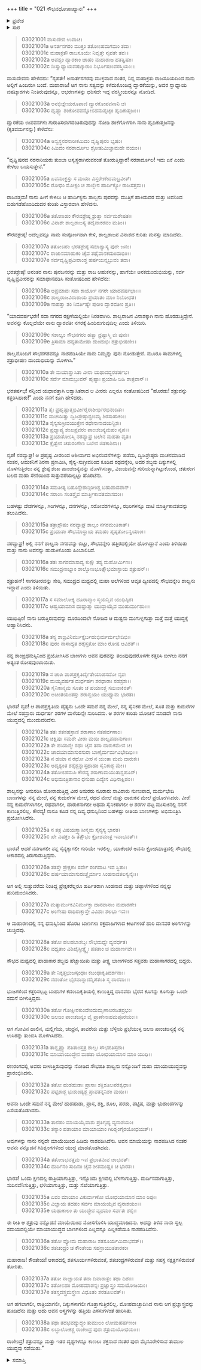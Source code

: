 +++
title = "021 ಸೌಭವಧೋಪಾಖ್ಯಾನಃ"
+++

<details><summary>ಪ್ರವೇಶ</summary>


।।   ಓಂ ಓಂ ನಮೋ ನಾರಾಯಣಾಯ।।   ಶ್ರೀ ವೇದವ್ಯಾಸಾಯ ನಮಃ ।।

ಶ್ರೀ ಕೃಷ್ಣದ್ವೈಪಾಯನ ವೇದವ್ಯಾಸ ವಿರಚಿತ  

**ಶ್ರೀ ಮಹಾಭಾರತ**

**ಆರಣ್ಯಕ ಪರ್ವ**

**ಕೈರಾತ ಪರ್ವ**

**ಅಧ್ಯಾಯ 21**

</details>


<details><summary>ಸಾರ</summary>

ಹಸ್ತಿನಾಪುರದಿಂದ ಮರಳಿದ ಕೃಷ್ಣನು ಶಾಲ್ವನನ್ನು ವಧಿಸಲು ಹೊರಟಿದುದು (1-13). ಕೃಷ್ಣ-ಶಾಲ್ವರ ಮಾಯಾ ಯುದ್ಧ (14-38).

</details>


> 03021001 ವಾಸುದೇವ ಉವಾಚ।  
03021001a ಆನರ್ತನಗರಂ ಮುಕ್ತಂ ತತೋಽಹಮಗಮಂ ತದಾ।  
03021001c ಮಹಾಕ್ರತೌ ರಾಜಸೂಯೇ ನಿವೃತ್ತೇ ನೃಪತೇ ತವ।।  
03021002a ಅಪಶ್ಯಂ ದ್ವಾರಕಾಂ ಚಾಹಂ ಮಹಾರಾಜ ಹತತ್ವಿಷಂ।  
03021002c ನಿಃಸ್ವಾಧ್ಯಾಯವಷಟ್ಕಾರಾಂ ನಿರ್ಭೂಷಣವರಸ್ತ್ರಿಯಂ।।

ವಾಸುದೇವನು ಹೇಳಿದನು: “ನೃಪತೇ! ಅನಾರ್ತನಗರವು ಮುಕ್ತವಾದ ನಂತರ, ನಿನ್ನ ಮಹಾಕ್ರತು ರಾಜಸೂಯದಿಂದ ನಾನು ಅಲ್ಲಿಗೆ ಹಿಂದಿರುಗಿ ಬಂದೆ. ಮಹಾರಾಜ! ಆಗ ನಾನು ಸತ್ವವನ್ನು ಕಳೆದುಕೊಂಡಿದ್ದ ದ್ವಾರಕೆಯನ್ನು, ಅದರ ಸ್ವಾಧ್ಯಾಯ ವಷಟ್ಕಾರಗಳು ನಿಂತಿರುವುದನ್ನೂ, ಆಭರಣಗಳನ್ನು ಧರಿಸದೇ ಇದ್ದ ವರಸ್ತ್ರೀಯರನ್ನೂ ನೋಡಿದೆ.

> 03021003a ಅನಭಿಜ್ಞೇಯರೂಪಾಣಿ ದ್ವಾರಕೋಪವನಾನಿ ಚ।  
03021003c ದೃಷ್ಟ್ವಾ ಶಂಕೋಪಪನ್ನೋಽಹಮಪೃಚ್ಚಂ ಹೃದಿಕಾತ್ಮಜಂ।।

ದ್ವಾರಕೆಯ ಉಪವನಗಳು ಗುರುತಿಸಲಾಗದಂತಿರುವುದನ್ನು ನೋಡಿ ಶಂಕೆಗೊಳಗಾಗಿ ನಾನು ಹೃದಿಕಾತ್ಮಜನನ್ನು (ಕೃತವರ್ಮನನ್ನು) ಕೇಳಿದೆನು:

> 03021004a ಅಸ್ವಸ್ಥನರನಾರೀಕಮಿದಂ ವೃಷ್ಣಿಪುರಂ ಭೃಷಂ।  
03021004c ಕಿಮಿದಂ ನರಶಾರ್ದೂಲ ಶ್ರೋತುಮಿಚ್ಚಾಮಹೇ ವಯಂ।।

“ವೃಷ್ಣಿಪುರದ ನರನಾರಿಯರು ತುಂಬಾ ಅಸ್ವಸ್ಥರಾಗಿರುವರಂತೆ ತೋರುತ್ತಿದ್ದಾರೆ! ನರಶಾರ್ದೂಲ! ಇದು ಏಕೆ ಎಂದು ಕೇಳಲು ಬಯಸುತ್ತೇನೆ.”

> 03021005a ಏವಮುಕ್ತಸ್ತು ಸ ಮಯಾ ವಿಸ್ತರೇಣೇದಮಬ್ರವೀತ್।  
03021005c ರೋಧಂ ಮೋಕ್ಷಂ ಚ ಶಾಲ್ವೇನ ಹಾರ್ದಿಕ್ಯೋ ರಾಜಸತ್ತಮ।।

ರಾಜಸತ್ತಮ! ನಾನು ಹೀಗೆ ಕೇಳಲು ಆ ಹಾರ್ದಿಕ್ಯನು ಶಾಲ್ವನು ಪುರವನ್ನು ಮುತ್ತಿಗೆ ಹಾಕಿದುದರ ಮತ್ತು ಅವನಿಂದ ಬಿಡುಗಡೆಹೊಂದಿದುದರ ಕುರಿತು ವಿಸ್ತಾರವಾಗಿ ಹೇಳಿದನು.

> 03021006a ತತೋಽಹಂ ಕೌರವಶ್ರೇಷ್ಠ ಶ್ರುತ್ವಾ ಸರ್ವಮಶೇಷತಃ।  
03021006c ವಿನಾಶೇ ಶಾಲ್ವರಾಜಸ್ಯ ತದೈವಾಕರವಂ ಮತಿಂ।।

ಕೌರವಶ್ರೇಷ್ಠ! ಅದೆಲ್ಲವನ್ನೂ ನಾನು ಸಂಪೂರ್ಣವಾಗಿ ಕೇಳಿ, ಶಾಲ್ವರಾಜನ ವಿನಾಶದ ಕುರಿತು ಮನಸ್ಸು ಮಾಡಿದೆನು.

> 03021007a ತತೋಽಹಂ ಭರತಶ್ರೇಷ್ಠ ಸಮಾಶ್ವಾಸ್ಯ ಪುರೇ ಜನಂ।  
03021007c ರಾಜಾನಮಾಹುಕಂ ಚೈವ ತಥೈವಾನಕದುಂದುಭಿಂ।।  
03021007e ಸರ್ವವೃಷ್ಣಿಪ್ರವೀರಾಂಶ್ಚ ಹರ್ಷಯನ್ನಬ್ರುವಂ ತದಾ।

ಭರತಶ್ರೇಷ್ಠ! ಅನಂತರ ನಾನು ಪುರಜನರನ್ನು ಮತ್ತು ರಾಜ ಆಹುಕನನ್ನು, ಹಾಗೆಯೇ ಅನಕದುಂದುಭಿಯನ್ನು, ಸರ್ವ ವೃಷ್ಣಿಪ್ರವೀರರನ್ನು ಸಮಾಧಾನಪಡಿಸಿ ಸಂತೋಷದಿಂದ ಹೇಳಿದೆನು:

> 03021008a ಅಪ್ರಮಾದಃ ಸದಾ ಕಾರ್ಯೋ ನಗರೇ ಯಾದವರ್ಷಭಾಃ।।   
03021008c ಶಾಲ್ವರಾಜವಿನಾಶಾಯ ಪ್ರಯಾತಂ ಮಾಂ ನಿಬೋಧತ।  
03021009a ನಾಹತ್ವಾ ತಂ ನಿವರ್ತಿಷ್ಯೇ ಪುರೀಂ ದ್ವಾರವತೀಂ ಪ್ರತಿ।।

“ಯಾದವರ್ಷಭರೇ! ಸದಾ ನಗರದ ರಕ್ಷಣೆಯಲ್ಲಿಯೇ ನಿರತರಾಗಿರಿ. ಶಾಲ್ವರಾಜನ ವಿನಾಶಕ್ಕಾಗಿ ನಾನು ಹೊರಡುತ್ತಿದ್ದೇನೆ. ಅವನನ್ನು ಕೊಲ್ಲದೆಯೇ ನಾನು ದ್ವಾರವತೀ ನಗರಕ್ಕೆ ಹಿಂದಿರುಗುವುದಿಲ್ಲ ಎಂದು ತಿಳಿಯಿರಿ.

> 03021009c ಸಶಾಲ್ವಂ ಸೌಭನಗರಂ ಹತ್ವಾ ದ್ರಷ್ಟಾಸ್ಮಿ ವಃ ಪುನಃ।   
03021009e ತ್ರಿಸಾಮಾ ಹನ್ಯತಾಮೇಷಾ ದುಂದುಭಿಃ ಶತ್ರುಭೀಷಣೀ।।

ಶಾಲ್ವನೊಂದಿಗೆ ಸೌಭನಗರವನ್ನೂ ನಾಶಪಡಿಸಿಯೇ ನಾನು ನಿಮ್ಮನ್ನು ಪುನಃ ನೋಡುತ್ತೇನೆ. ಮೂರೂ ಸಾಮಗಳಲ್ಲಿ ಶತ್ರುಭೀಷಣ ದುಂದುಭಿಯನ್ನು ಮೊಳಗಿಸಿ.”

> 03021010a ತೇ ಮಯಾಶ್ವಾಸಿತಾ ವೀರಾ ಯಥಾವದ್ಭರತರ್ಷಭ।  
03021010c ಸರ್ವೇ ಮಾಮಬ್ರುವನ್ ಹೃಷ್ಟಾಃ ಪ್ರಯಾಹಿ ಜಹಿ ಶಾತ್ರವಾನ್।।

ಭರತರ್ಷಭ! ನನ್ನಿಂದ ಯಥಾವತ್ತಾಗಿ ಆಶ್ವಾಸಿತರಾದ ಆ ವೀರರು ಎಲ್ಲರೂ ಸಂತೋಷದಿಂದ “ಹೊರಡು! ಶತ್ರುವನ್ನು ಕತ್ತರಿಸಿಹಾಕು!” ಎಂದು ನನಗೆ ಕೂಗಿ ಹೇಳಿದರು.

> 03021011a ತೈಃ ಪ್ರಹೃಷ್ಟಾತ್ಮಭಿರ್ವೀರೈರಾಶೀರ್ಭಿರಭಿನಂದಿತಃ।  
03021011c ವಾಚಯಿತ್ವಾ ದ್ವಿಜಶ್ರೇಷ್ಠಾನ್ಪ್ರಣಮ್ಯ ಶಿರಸಾಹುಕಂ।।  
03021012a ಸೈನ್ಯಸುಗ್ರೀವಯುಕ್ತೇನ ರಥೇನಾನಾದಯನ್ದಿಶಃ।  
03021012c ಪ್ರಧ್ಮಾಪ್ಯ ಶಂಖಪ್ರವರಂ ಪಾಂಚಜನ್ಯಮಹಂ ನೃಪ।।  
03021013a ಪ್ರಯಾತೋಽಸ್ಮಿ ನರವ್ಯಾಘ್ರ ಬಲೇನ ಮಹತಾ ವೃತಃ।  
03021013c ಕ್ಲೈತ್ವೇನ ಚತುರಂಗೇಣ ಬಲೇನ ಜಿತಕಾಶಿನಾ।।

ನೃಪ! ನರವ್ಯಾಘ್ರ! ಆ ಪ್ರಹೃಷ್ಟ ವೀರರಿಂದ ಆಶೀರ್ವಾದ ಅಭಿನಂದನೆಗಳನ್ನು ಪಡೆದು, ದ್ವಿಜಶ್ರೇಷ್ಠರು ವಾಚನಮಾಡಿದ ನಂತರ, ಆಹುಕನಿಗೆ ಶಿರಸಾ ಪ್ರಣಮಿಸಿ, ಸೈನ್ಯ-ಸುಗ್ರೀವರಿಂದ ಕೂಡಿದ ರಥವನ್ನೇರಿ, ಅದರ ಶಬ್ಧವು ದಿಕ್ಕುಗಳಲ್ಲಿ ಮೊಳಗುತ್ತಿರಲು ನನ್ನ ಶ್ರೇಷ್ಠ ಶಂಖ ಪಾಂಚಜನ್ಯವನ್ನು ಮೊಳಗಿಸುತ್ತಾ, ವಿಜಯವನ್ನೇ ಗುರಿಯನ್ನಾಗಿಟ್ಟುಕೊಂಡ, ಚತುರಂಗ ಬಲದ ಮಹಾ ಸೇನೆಯಿಂದ ಸುತ್ತುವರೆಯಲ್ಪಟ್ಟು ಹೊರಟೆನು.

> 03021014a ಸಮತೀತ್ಯ ಬಹೂನ್ದೇಶಾನ್ಗಿರೀಂಶ್ಚ ಬಹುಪಾದಪಾನ್।  
03021014c ಸರಾಂಸಿ ಸರಿತಶ್ಚೈವ ಮಾರ್ತ್ತಿಕಾವತಮಾಸದಂ।।

ಬಹಳಷ್ಟು ದೇಶಗಳನ್ನೂ, ಗಿರಿಗಳನ್ನೂ, ವನಗಳನ್ನೂ, ಸರೋವರಗಳನ್ನೂ, ಝರಿಗಳನ್ನೂ ದಾಟಿ ಮಾರ್ತ್ತಿಕಾವತವನ್ನು ತಲುಪಿದೆನು.

> 03021015a ತತ್ರಾಶ್ರೌಷಂ ನರವ್ಯಾಘ್ರ ಶಾಲ್ವಂ ನಗರಮಂತಿಕಾತ್।  
03021015c ಪ್ರಯಾತಂ ಸೌಭಮಾಸ್ಥಾಯ ತಮಹಂ ಪೃಷ್ಠತೋಽನ್ವಯಾಂ।।

ನರವ್ಯಾಘ್ರ! ಅಲ್ಲಿ ನನಗೆ ಶಾಲ್ವನು ನಗರವನ್ನು ಬಿಟ್ಟು, ಸೌಭವನ್ನೇರಿ ಹತ್ತಿರದಲ್ಲಿಯೇ ಹೋಗಿದ್ದಾನೆ ಎಂದು ತಿಳಿಯಿತು ಮತ್ತು ನಾನು ಅವನನ್ನು ಹುಡುಕಿಕೊಂಡು ಹಿಂಬಾಲಿಸಿದೆ.

> 03021016a ತತಃ ಸಾಗರಮಾಸಾದ್ಯ ಕುಕ್ಷೌ ತಸ್ಯ ಮಹೋರ್ಮಿಣಃ।  
03021016c ಸಮುದ್ರನಾಭ್ಯಾಂ ಶಾಲ್ವೋಽಭೂತ್ಸೌಭಮಾಸ್ಥಾಯ ಶತ್ರುಹನ್।।

ಶತ್ರುಹನ್! ಸಾಗರತೀರವನ್ನು ಸೇರಿ, ಸಮುದ್ರದ ಮಧ್ಯದಲ್ಲಿ ಮಹಾ ಅಲೆಗಳಿಂದ ಆವೃತ ದ್ವೀಪದಲ್ಲಿ ಸೌಭವನ್ನೇರಿ ಶಾಲ್ವನು ಇದ್ದಾನೆ ಎಂದು ತಿಳಿಯಿತು.

> 03021017a ಸ ಸಮಾಲೋಕ್ಯ ದೂರಾನ್ಮಾಂ ಸ್ಮಯನ್ನಿವ ಯುಧಿಷ್ಠಿರ।  
03021017c ಆಹ್ವಯಾಮಾಸ ದುಷ್ಟಾತ್ಮಾ ಯುದ್ಧಾಯೈವ ಮುಹುರ್ಮುಹುಃ।।

ಯುಧಿಷ್ಠಿರ! ನಾನು ಬರುತ್ತಿರುವುದನ್ನು ದೂರದಿಂದಲೇ ನೋಡಿದ ಆ ದುಷ್ಟನು ಮುಗುಳ್ನಗುತ್ತಾ ಮತ್ತೆ ಮತ್ತೆ ಯುದ್ಧಕ್ಕೆ ಆಹ್ವಾನಿಸಿದನು.

> 03021018a ತಸ್ಯ ಶಾಙ್ರವಿನಿರ್ಮುಕ್ತೈರ್ಬಹುಭಿರ್ಮರ್ಮಭೇದಿಭಿಃ।   
03021018c ಪುರಂ ನಾಸಾದ್ಯತ ಶರೈಸ್ತತೋ ಮಾಂ ರೋಷ ಆವಿಶತ್।।

ನನ್ನ ಶಾಂಙ್ರಧನುಸ್ಸಿನಿಂದ ಪ್ರಯೋಗಿಸಿದ ಬಾಣಗಳು ಅವನ ಪುರವನ್ನು ತಲುಪುವುದರೊಳಗೇ ಕತ್ತರಿಸಿ ಬೀಳಲು ನನಗೆ ಅತ್ಯಂತ ರೋಷವುಂಟಾಯಿತು.

> 03021019a ಸ ಚಾಪಿ ಪಾಪಪ್ರಕೃತಿರ್ದೈತೇಯಾಪಸದೋ ನೃಪ।  
03021019c ಮಯ್ಯವರ್ಷತ ದುರ್ಧರ್ಷಃ ಶರಧಾರಾಃ ಸಹಸ್ರಶಃ।।  
03021020a ಸೈನಿಕಾನ್ಮಮ ಸೂತಂ ಚ ಹಯಾಂಶ್ಚ ಸಮವಾಕಿರತ್।  
03021020c ಅಚಿಂತಯಂತಸ್ತು ಶರಾನ್ವಯಂ ಯುಧ್ಯಾಮ ಭಾರತ।।

ಭಾರತ! ನೃಪ! ಆ ಪಾಪಪ್ರಕೃತಿಯ ದೈತ್ಯನು ಒಂದೇ ಸಮನೆ ನನ್ನ ಮೇಲೆ, ನನ್ನ ಸೈನಿಕರ ಮೇಲೆ, ಸೂತ ಮತ್ತು ಕುದುರೆಗಳ ಮೇಲೆ ಸಹಸ್ರಾರು ದುರ್ಧರ್ಷ ಶರಗಳ ಮಳೆಯನ್ನೇ ಸುರಿಸಿದನು. ಆ ಶರಗಳ ಕುರಿತು ಯೋಚನೆ ಮಾಡದೇ ನಾನು ಯುದ್ಧದಲ್ಲಿ ಮುಂದುವರಿದೆನು.

> 03021021a ತತಃ ಶತಸಹಸ್ರಾಣಿ ಶರಾಣಾಂ ನತಪರ್ವಣಾಂ।  
03021021c ಚಿಕ್ಷಿಪುಃ ಸಮರೇ ವೀರಾ ಮಯಿ ಶಾಲ್ವಪದಾನುಗಾಃ।।  
03021022a ತೇ ಹಯಾನ್ಮೇ ರಥಂ ಚೈವ ತದಾ ದಾರುಕಮೇವ ಚ।  
03021022c ಚಾದಯಾಮಾಸುರಸುರಾ ಬಾಣೈರ್ಮರ್ಮವಿಭೇದಿಭಿಃ।।  
03021023a ನ ಹಯಾ ನ ರಥೋ ವೀರ ನ ಯಂತಾ ಮಮ ದಾರುಕಃ।  
03021023c ಅದೃಶ್ಯಂತ ಶರೈಶ್ಚನ್ನಾಸ್ತಥಾಹಂ ಸೈನಿಕಾಶ್ಚ ಮೇ।।  
03021024a ತತೋಽಹಮಪಿ ಕೌರವ್ಯ ಶರಾಣಾಮಯುತಾನ್ಬಹೂನ್।  
03021024c ಅಭಿಮಂತ್ರಿತಾನಾಂ ಧನುಷಾ ದಿವ್ಯೇನ ವಿಧಿನಾಕ್ಷಿಪಂ।।

ಶಾಲ್ವನನ್ನು ಅನುಸರಿಸಿ ಹೋರಾಡುತ್ತಿದ್ದ ವೀರ ಅಸುರರು ನೂರಾರು ಸಾವಿರಾರು ನುಣುಪಾದ, ಮರ್ಮಭೇದಿ ಬಾಣಗಳನ್ನು ನನ್ನ ಮೇಲೆ, ನನ್ನ ಕುದುರೆಗಳ ಮೇಲೆ, ರಥದ ಮೇಲೆ ಮತ್ತು ದಾರುಕನ ಮೇಲೆ ಪ್ರಯೋಗಿಸಿದರು. ವೀರ! ನನ್ನ ಕುದುರೆಗಳಾಗಲೀ, ರಥವಾಗಲೀ, ದಾರುಕನಾಗಲೀ ಅಥವಾ ಸೈನಿಕರಾಗಲೀ ಆ ಶರಗಳ ದಟ್ಟ ಮುಸುಕಿನಲ್ಲಿ ನನಗೆ ಕಾಣುತ್ತಿರಲಿಲ್ಲ. ಕೌರವ್ಯ! ನಾನೂ ಕೂಡ ನನ್ನ ದಿವ್ಯ ಧನುಸ್ಸಿನಿಂದ ಬಹಳಷ್ಟು ರೀತಿಯ ಬಾಣಗಳನ್ನು ಅಭಿಮಂತ್ರಿಸಿ ಪ್ರಯೋಗಿಸಿದೆನು.

> 03021025a ನ ತತ್ರ ವಿಷಯಸ್ತ್ವಾಸೀನ್ಮಮ ಸೈನ್ಯಸ್ಯ ಭಾರತ।  
03021025c ಖೇ ವಿಷಕ್ತಂ ಹಿ ತತ್ಸೌಭಂ ಕ್ರೋಶಮಾತ್ರ ಇವಾಭವತ್।।

ಭಾರತ! ಆದರೆ ನನಗಾಗಲೀ ನನ್ನ ಸೈನ್ಯಕ್ಕಾಗಲೀ ಗುರಿಯೇ ಇರಲಿಲ್ಲ. ಯಾಕೆಂದರೆ ಅವನು ಕ್ರೋಶಮಾತ್ರದಲ್ಲಿ ಸೌಭದಲ್ಲಿ ಆಕಾಶದಲ್ಲಿ ತಿರುಗಾಡುತ್ತಿದ್ದನು.

> 03021026a ತತಸ್ತೇ ಪ್ರೇಕ್ಷಕಾಃ ಸರ್ವೇ ರಂಗವಾಟ ಇವ ಸ್ಥಿತಾಃ।  
03021026c ಹರ್ಷಯಾಮಾಸುರುಚ್ಚೈರ್ಮಾಂ ಸಿಂಹನಾದತಲಸ್ವನೈಃ।।

ಆಗ ಅಲ್ಲಿ ಸುತ್ತುವರೆದು ನಿಂತಿದ್ದ ಪ್ರೇಕ್ಷಕರೆಲ್ಲರೂ ಹರ್ಷಿತರಾಗಿ ಸಿಂಹನಾದ ಮತ್ತು ಚಪ್ಪಾಳೆಗಳಿಂದ ನನ್ನನ್ನು ಹುರಿದುಂಬಿಸಿದರು.

> 03021027a ಮತ್ಕಾರ್ಮುಕವಿನಿರ್ಮುಕ್ತಾ ದಾನವಾನಾಂ ಮಹಾರಣೇ।  
03021027c ಅಂಗೇಷು ರುಧಿರಾಕ್ತಾಸ್ತೇ ವಿವಿಶುಃ ಶಲಭಾ ಇವ।।

ಆ ಮಹಾರಣದಲ್ಲಿ ನನ್ನ ಧನುಸ್ಸಿನಿಂದ ಹೊರಟ ಬಾಣಗಳು ರಕ್ತದಾಹಿಗಳಾದ ಕೀಟಗಳಂತೆ ಹಾರಿ ದಾನವರ ಅಂಗಗಳನ್ನು ಚುಚ್ಚಿದವು.

> 03021028a ತತೋ ಹಲಹಲಾಶಬ್ದಃ ಸೌಭಮಧ್ಯೇ ವ್ಯವರ್ಧತ।  
03021028c ವಧ್ಯತಾಂ ವಿಶಿಖೈಸ್ತೀಕ್ಷ್ಣೈಃ ಪತತಾಂ ಚ ಮಹಾರ್ಣವೇ।।

ಸೌಭದ ಮಧ್ಯದಲ್ಲಿ ಹಾಹಾಕಾರ ಶಬ್ಧವು ಹೆಚ್ಚಾಯಿತು ಮತ್ತು ತೀಕ್ಷ್ಣ ಬಾಣಗಳಿಂದ ಸತ್ತವರು ಮಹಾಸಾಗರದಲ್ಲಿ ಬಿದ್ದರು.

> 03021029a ತೇ ನಿಕೃತ್ತಭುಜಸ್ಕಂಧಾಃ ಕಬಂಧಾಕೃತಿದರ್ಶನಾಃ।  
03021029c ನದಂತೋ ಭೈರವಾನ್ನಾದನ್ನಿಪತಂತಿ ಸ್ಮ ದಾನವಾಃ।।

ಭುಜಗಳಿಂದ ಕತ್ತರಿಸಲ್ಪಟ್ಟ ಬಾಹುಗಳ ಕದಂಬಾಕೃತಿಯಲ್ಲಿ ಕಾಣುತ್ತಿದ್ದ ದಾನವರು ಭೈರವ ಕೂಗನ್ನು ಕೂಗುತ್ತಾ ಒಂದೇ ಸಮನೆ ಬೀಳುತ್ತಿದ್ದರು.

> 03021030a ತತೋ ಗೋಕ್ಷೀರಕುಂದೇಂದುಮೃಣಾಲರಜತಪ್ರಭಂ।  
03021030c ಜಲಜಂ ಪಾಂಚಜನ್ಯಂ ವೈ ಪ್ರಾಣೇನಾಹಮಪೂರಯಂ।।

ಆಗ ಗೋವಿನ ಹಾಲಿನ, ಮಲ್ಲಿಗೆಯ, ಚಂದ್ರನ, ತಾವರೆಯ ಮತ್ತು ಬೆಳ್ಳಿಯ ಪ್ರಭೆಯುಳ್ಳ ಜಲಜ ಪಾಂಚಜನ್ಯಕ್ಕೆ ನನ್ನ ಉಸಿರನ್ನು ತುಂಬಿಸಿ ಮೊಳಗಿಸಿದೆನು.

> 03021031a ತಾನ್ದೃಷ್ಟ್ವಾ ಪತಿತಾಂಸ್ತತ್ರ ಶಾಲ್ವಃ ಸೌಭಪತಿಸ್ತದಾ।  
03021031c ಮಾಯಾಯುದ್ಧೇನ ಮಹತಾ ಯೋಧಯಾಮಾಸ ಮಾಂ ಯುಧಿ।।

ರಣರಂಗದಲ್ಲಿ ಅವರು ಬೀಳುತ್ತಿರುವುದನ್ನು ನೋಡಿದ ಸೌಭಪತಿ ಶಾಲ್ವನು ನನ್ನೊಂದಿಗೆ ಮಹಾ ಮಾಯಾಯುದ್ಧವನ್ನು ಪ್ರಾರಂಭಿಸಿದನು.

> 03021032a ತತೋ ಹುಡಹುಡಾಃ ಪ್ರಾಸಾಃ ಶಕ್ತಿಶೂಲಪರಶ್ವಧಾಃ।  
03021032c ಪಟ್ಟಿಶಾಶ್ಚ ಭುಶುಂಡ್ಯಶ್ಚ ಪ್ರಾಪತನ್ನನಿಶಂ ಮಯಿ।।

ಅವನು ಒಂದೇ ಸಮನೆ ನನ್ನ ಮೇಲೆ ಹುಡಹುಡಾ, ಪ್ರಾಸ, ಶಕ್ತಿ, ಶೂಲ, ಪರಶು, ಪಟ್ಟಿಷ, ಮತ್ತು ಭುಶುಂಡಗಳನ್ನು ಎಸೆಯತೊಡಗಿದನು.

> 03021033a ತಾನಹಂ ಮಾಯಯೈವಾಶು ಪ್ರತಿಗೃಹ್ಯ ವ್ಯನಾಶಯಂ।   
03021033c ತಸ್ಯಾಂ ಹತಾಯಾಂ ಮಾಯಾಯಾಂ ಗಿರಿಶೃಂಗೈರಯೋಧಯತ್।।

ಅವುಗಳನ್ನು ನಾನು ನನ್ನದೇ ಮಾಯೆಯಿಂದ ಹಿಡಿದು ನಾಶಪಡಿಸಿದೆನು. ಅವನ ಮಾಯೆಯನ್ನು ನಾಶಪಡಿಸಿದ ನಂತರ ಅವನು ನನ್ನೊಡನೆ ಗಿರಿಶೃಂಗಗಳಿಂದ ಯುದ್ಧ ಮಾಡತೊಡಗಿದನು.

> 03021034a ತತೋಽಭವತ್ತಮ ಇವ ಪ್ರಭಾತಮಿವ ಚಾಭವತ್।  
03021034c ದುರ್ದಿನಂ ಸುದಿನಂ ಚೈವ ಶೀತಮುಷ್ಣಂ ಚ ಭಾರತ।।

ಭಾರತ! ಒಂದು ಕ್ಷಣದಲ್ಲಿ ರಾತ್ರಿಯಾಗುತ್ತಿತ್ತು, ಇನ್ನೊಂದು ಕ್ಷಣದಲ್ಲಿ ಬೆಳಗಾಗುತ್ತಿತ್ತು. ದುರ್ದಿನವಾಗುತ್ತಿತ್ತು, ಸುದಿನವೆನಿಸುತ್ತಿತ್ತು, ಛಳಿಯಾಗುತ್ತಿತ್ತು, ಮತ್ತು ಸೆಖೆಯಾಗುತ್ತಿತ್ತು.

> 03021035a ಏವಂ ಮಾಯಾಂ ವಿಕುರ್ವಾಣೋ ಯೋಧಯಾಮಾಸ ಮಾಂ ರಿಪುಃ।  
03021035c ವಿಜ್ಞಾಯ ತದಹಂ ಸರ್ವಂ ಮಾಯಯೈವ ವ್ಯನಾಶಯಂ।।  
03021035e ಯಥಾಕಾಲಂ ತು ಯುದ್ಧೇನ ವ್ಯಧಮಂ ಸರ್ವತಃ ಶರೈಃ।

ಈ ರೀತಿ ಆ ಶತ್ರುವು ನನ್ನೊಡನೆ ಮಾಯೆಯಿಂದ ಮೋಸಗೊಳಿಸಿ ಯುದ್ಧಮಾಡಿದನು. ಅದನ್ನು ತಿಳಿದ ನಾನು ಸ್ವಲ್ಪ ಸಮಯದಲ್ಲಿಯೇ ಮಾಯಾಯುದ್ಧದ ಬಾಣಗಳಿಂದ ಎಲ್ಲವನ್ನೂ ಎಲ್ಲಕಡೆಯೂ ನಾಶಪಡಿಸಿದೆನು.

> 03021036a ತತೋ ವ್ಯೋಮ ಮಹಾರಾಜ ಶತಸೂರ್ಯಮಿವಾಭವತ್।।  
03021036c ಶತಚಂದ್ರಂ ಚ ಕೌಂತೇಯ ಸಹಸ್ರಾಯುತತಾರಕಂ।

ಮಹಾರಾಜ! ಕೌಂತೇಯ! ಆಕಾಶದಲ್ಲಿ ಶತಸೂರ್ಯಗಳಿರುವಂತೆ, ಶತಚಂದ್ರಗಳಿರುವಂತೆ ಮತ್ತು ಸಹಸ್ರ ನಕ್ಷತ್ರಗಳಿರುವಂತೆ ತೋರಿತು.

> 03021037a ತತೋ ನಾಜ್ಞಾಯತ ತದಾ ದಿವಾರಾತ್ರಂ ತಥಾ ದಿಶಃ।।  
03021037c ತತೋಽಹಂ ಮೋಹಮಾಪನ್ನಃ ಪ್ರಜ್ಞಾಸ್ತ್ರಂ ಸಮಯೋಜಯಂ।  
03021037e ತತಸ್ತದಸ್ತ್ರಮಸ್ತ್ರೇಣ ವಿಧೂತಂ ಶರತೂಲವತ್।।

ಆಗ ಹಗಲಾಗಲೀ, ರಾತ್ರಿಯಾಗಲೀ, ದಿಕ್ಕುಗಳಾಗಲೀ ಗೊತ್ತಾಗುತ್ತಿರಲಿಲ್ಲ. ಮೋಹವಾಚ್ಛಾದಿಸಿದ ನಾನು ಆಗ ಪ್ರಜ್ಞಾಸ್ತ್ರವನ್ನು ಹೂಡಿದೆನು ಮತ್ತು ಅದು ಅವನ ಅಸ್ತ್ರಗಳನ್ನು ಹತ್ತಿಯ ಎಸಳುಗಳಂತೆ ಹಾರಿಸಿತು.

> 03021038a ತಥಾ ತದಭವದ್ಯುದ್ಧಂ ತುಮುಲಂ ಲೋಮಹರ್ಷಣಂ।  
03021038c ಲಬ್ಧಾಲೋಕಶ್ಚ ರಾಜೇಂದ್ರ ಪುನಃ ಶತ್ರುಮಯೋಧಯಂ।।

ರಾಜೇಂದ್ರ! ಶತ್ರುವನ್ನೂ ಮತ್ತು ಇತರ ದೃಶ್ಯಗಳನ್ನೂ ಕಾಣಲು ಶಕ್ತನಾದ ನಂತರ ಪುನಃ ಮೈನವಿರೇಳಿಸುವ ತುಮುಲ ಯುದ್ಧವು ನಡೆಯಿತು.”

<details><summary>ಸಮಾಪ್ತಿ</summary>


ಇತಿ ಶ್ರೀ ಮಹಾಭಾರತೇ ಆರಣ್ಯಕಪರ್ವಣಿ ಕೈರಾತಪರ್ವಣಿ ಸೌಭವಧೋಪಾಖ್ಯಾನೇ ಏಕವಿಂಶೋಽಧ್ಯಾಯಃ।  
ಇದು ಶ್ರೀ ಮಹಾಭಾರತದಲ್ಲಿ ಆರಣ್ಯಕಪರ್ವದಲ್ಲಿ ಕೈರಾತಪರ್ವದಲ್ಲಿ ಸೌಭವಧೋಪಾಖ್ಯಾನದಲ್ಲಿ ಇಪ್ಪತ್ತೊಂದನೆಯ ಅಧ್ಯಾಯವು.



</details>
